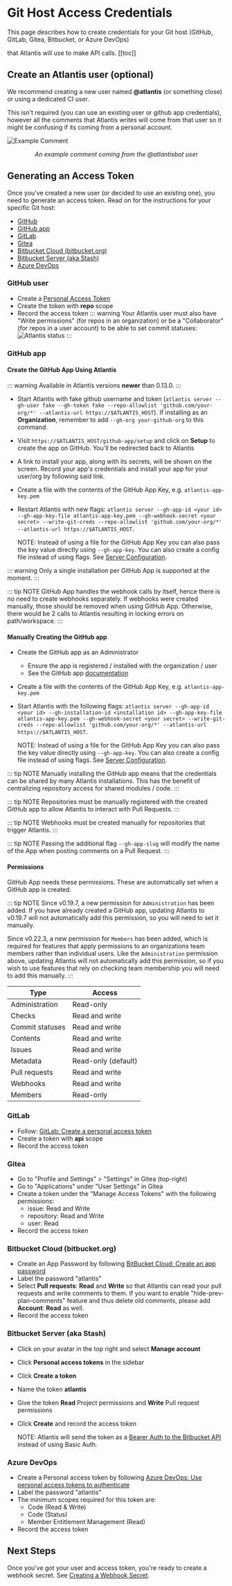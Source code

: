# Git Host Access Credentials
This page describes how to create credentials for your Git host (GitHub, GitLab, Gitea, Bitbucket, or Azure DevOps)

that Atlantis will use to make API calls.
[[toc]]

## Create an Atlantis user (optional)
We recommend creating a new user named **@atlantis** (or something close) or using a dedicated CI user.

This isn't required (you can use an existing user or github app credentials), however all the comments that Atlantis writes
will come from that user so it might be confusing if its coming from a personal account.

![Example Comment](./images/example-comment.png)
<p align="center"><i>An example comment coming from the @atlantisbot user</i></p>

## Generating an Access Token
Once you've created a new user (or decided to use an existing one), you need to
generate an access token. Read on for the instructions for your specific Git host:
* [GitHub](#github-user)
* [GitHub app](#github-app)
* [GitLab](#gitlab)
* [Gitea](#gitea)
* [Bitbucket Cloud (bitbucket.org)](#bitbucket-cloud-bitbucket-org)
* [Bitbucket Server (aka Stash)](#bitbucket-server-aka-stash)
* [Azure DevOps](#azure-devops)

### GitHub user
- Create a [Personal Access Token](https://docs.github.com/en/authentication/keeping-your-account-and-data-secure/creating-a-personal-access-token#creating-a-fine-grained-personal-access-token)
- Create the token with **repo** scope
- Record the access token
::: warning
Your Atlantis user must also have "Write permissions" (for repos in an organization) or be a "Collaborator" (for repos in a user account) to be able to set commit statuses:
![Atlantis status](./images/status.png)
:::

### GitHub app

#### Create the GitHub App Using Atlantis
::: warning
Available in Atlantis versions **newer** than 0.13.0.
:::


- Start Atlantis with fake github username and token (`atlantis server --gh-user fake --gh-token fake --repo-allowlist 'github.com/your-org/*' --atlantis-url https://$ATLANTIS_HOST`). If installing as an **Organization**, remember to add `--gh-org your-github-org` to this command.
- Visit `https://$ATLANTIS_HOST/github-app/setup` and click on **Setup** to create the app on GitHub. You'll be redirected back to Atlantis
- A link to install your app, along with its secrets, will be shown on the screen. Record your app's credentials and install your app for your user/org by following said link.
- Create a file with the contents of the GitHub App Key, e.g. `atlantis-app-key.pem`
- Restart Atlantis with new flags: `atlantis server --gh-app-id <your id> --gh-app-key-file atlantis-app-key.pem --gh-webhook-secret <your secret> --write-git-creds --repo-allowlist 'github.com/your-org/*' --atlantis-url https://$ATLANTIS_HOST`.

  NOTE: Instead of using a file for the GitHub App Key you can also pass the key value directly using `--gh-app-key`. You can also create a config file instead of using flags. See [Server Configuration](server-configuration.md#config-file).

::: warning
Only a single installation per GitHub App is supported at the moment.
:::

::: tip NOTE
GitHub App handles the webhook calls by itself, hence there is no need to create webhooks separately. If webhooks were created manually, those should be removed when using GitHub App. Otherwise, there would be 2 calls to Atlantis resulting in locking errors on path/workspace.
:::

#### Manually Creating the GitHub app

- Create the GitHub app as an Administrator
  - Ensure the app is registered / installed with the organization / user
  - See the GitHub app [documentation](https://docs.github.com/en/apps/creating-github-apps/about-creating-github-apps/about-creating-github-apps)
- Create a file with the contents of the GitHub App Key, e.g. `atlantis-app-key.pem`
- Start Atlantis with the following flags: `atlantis server --gh-app-id <your id> --gh-installation-id <installation id> --gh-app-key-file atlantis-app-key.pem --gh-webhook-secret <your secret> --write-git-creds --repo-allowlist 'github.com/your-org/*' --atlantis-url https://$ATLANTIS_HOST`.

  NOTE: Instead of using a file for the GitHub App Key you can also pass the key value directly using `--gh-app-key`. You can also create a config file instead of using flags. See [Server Configuration](server-configuration.md#config-file).

::: tip NOTE
Manually installing the GitHub app means that the credentials can be shared by many Atlantis installations. This has the benefit of centralizing repository access for shared modules / code.
:::

::: tip NOTE
Repositories must be manually registered with the created GitHub app to allow Atlantis to interact with Pull Requests.
:::

::: tip NOTE
Webhooks must be created manually for repositories that trigger Atlantis.
:::

::: tip NOTE
Passing the additional flag `--gh-app-slug` will modify the name of the App when posting comments on a Pull Request.
:::

#### Permissions

GitHub App needs these permissions. These are automatically set when a GitHub app is created.

::: tip NOTE
Since v0.19.7, a new permission for `Administration` has been added. If you have already created a GitHub app, updating Atlantis to v0.19.7 will not automatically add this permission, so you will need to set it manually.

Since v0.22.3, a new permission for `Members` has been added, which is required for features that apply permissions to an organizations team members rather than individual users. Like the `Administration` permission above, updating Atlantis will not automatically add this permission, so if you wish to use features that rely on checking team membership you will need to add this manually.
:::

| Type            | Access              | 
| --------------- | ------------------- | 
| Administration  | Read-only           | 
| Checks          | Read and write      | 
| Commit statuses | Read and write      | 
| Contents        | Read and write      | 
| Issues          | Read and write      | 
| Metadata        | Read-only (default) | 
| Pull requests   | Read and write      | 
| Webhooks        | Read and write      | 
| Members         | Read-only           | 

### GitLab
- Follow: [GitLab: Create a personal access token](https://docs.gitlab.com/ce/user/profile/personal_access_tokens.html#create-a-personal-access-token)
- Create a token with **api** scope
- Record the access token

### Gitea
- Go to "Profile and Settings" > "Settings" in Gitea (top-right)
- Go to "Applications" under "User Settings" in Gitea
- Create a token under the "Manage Access Tokens" with the following permissions:
  - issue: Read and Write
  - repository: Read and Write
  - user: Read
- Record the access token

### Bitbucket Cloud (bitbucket.org)
- Create an App Password by following [BitBucket Cloud: Create an app password](https://support.atlassian.com/bitbucket-cloud/docs/create-an-app-password/)
- Label the password "atlantis"
- Select **Pull requests**: **Read** and **Write** so that Atlantis can read your pull requests and write comments to them. If you want to enable "hide-prev-plan-comments" feature and thus delete old comments, please add **Account**: **Read** as well.
- Record the access token

### Bitbucket Server (aka Stash)
- Click on your avatar in the top right and select **Manage account**
- Click **Personal access tokens** in the sidebar
- Click **Create a token**
- Name the token **atlantis**
- Give the token **Read** Project permissions and **Write** Pull request permissions
- Click **Create** and record the access token

  NOTE: Atlantis will send the token as a [Bearer Auth to the Bitbucket API](https://confluence.atlassian.com/bitbucketserver/http-access-tokens-939515499.html#HTTPaccesstokens-UsingHTTPaccesstokens) instead of using Basic Auth.

### Azure DevOps
- Create a Personal access token by following [Azure DevOps: Use personal access tokens to authenticate](https://docs.microsoft.com/en-us/azure/devops/organizations/accounts/use-personal-access-tokens-to-authenticate?view=azure-devops)
- Label the password "atlantis"
- The minimum scopes required for this token are:
  - Code (Read & Write)
  - Code (Status)
  - Member Entitlement Management (Read)
- Record the access token

## Next Steps
Once you've got your user and access token, you're ready to create a webhook secret. See [Creating a Webhook Secret](webhook-secrets.md).
